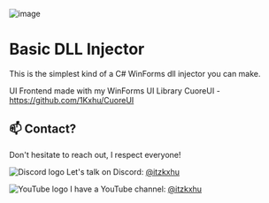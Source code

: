 ![image](https://github.com/user-attachments/assets/a7f36b22-04b5-4a0a-8038-1031f1c7a55d)

# Basic DLL Injector
This is the simplest kind of a C# WinForms dll injector you can make.

UI Frontend made with my WinForms UI Library CuoreUI - https://github.com/1Kxhu/CuoreUI

## 📫 Contact?

Don't hesitate to reach out, I respect everyone!

![Discord logo](https://github.com/user-attachments/assets/1eb8e84b-de53-406a-94fa-37f94dc82847) Let's talk on Discord: [@itzkxhu](https://discord.com/)

![YouTube logo](https://github.com/user-attachments/assets/dc8bc4f8-e613-4d04-922d-dce2def52e02) I have a YouTube channel: [@itzkxhu](https://www.youtube.com/@itzkxhu)
